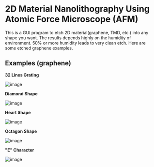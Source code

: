 # 2D Material Nanolithography Using Atomic Force Microscope (AFM)

This is a GUI program to etch 2D material(graphene, TMD, etc.) into any shape you want. The results depends highly on the humidity of environment. 50% or more humidity leads to very clean etch. Here are some etched graphene examples.

## Examples (graphene)

**32 Lines Grating**

![image](https://github.com/jingxuxie/AutoCut/blob/master/examples/grating-excellent.PNG)

**Diamond Shape**

![image](https://github.com/jingxuxie/AutoCut/blob/master/examples/diamond.PNG)

**Heart Shape**

![image](https://github.com/jingxuxie/AutoCut/blob/master/examples/heart-2.PNG)

**Octagon Shape**

![image](https://github.com/jingxuxie/AutoCut/blob/master/examples/Oct_new.PNG)

**"E" Character**

![image](https://github.com/jingxuxie/AutoCut/blob/master/examples/Echaracter-3.PNG)
